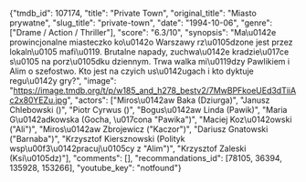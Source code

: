 {"tmdb_id": 107174, "title": "Private Town", "original_title": "Miasto prywatne", "slug_title": "private-town", "date": "1994-10-06", "genre": ["Drame / Action / Thriller"], "score": "6.3/10", "synopsis": "Ma\u0142e prowincjonalne miasteczko ko\u0142o Warszawy rz\u0105dzone jest przez lokaln\u0105 mafi\u0119. Brutalne napady, zuchwa\u0142e kradzie\u017ce s\u0105 na porz\u0105dku dziennym. Trwa walka mi\u0119dzy Pawlikiem i Alim o szefostwo. Kto jest na czyich us\u0142ugach i kto dyktuje regu\u0142y gry?", "image": "https://image.tmdb.org/t/p/w185_and_h278_bestv2/7MwBPFkoeUEd3dTiiAc2x80YEZu.jpg", "actors": ["Miros\u0142aw Baka (Dziurga)", "Janusz Chlebowski ()", "Piotr Cyrwus ()", "Bogus\u0142aw Linda (Pawik)", "Maria G\u0142adkowska (Gocha, \u017cona \"Pawika\")", "Maciej Koz\u0142owski (\"Ali\")", "Miros\u0142aw Zbrojewicz (\"Kaczor\")", "Dariusz Gnatowski (\"Barnaba\")", "Krzysztof Kiersznowski (Polityk wsp\u00f3\u0142pracuj\u0105cy z \"Alim\")", "Krzysztof Zaleski (Ksi\u0105dz)"], "comments": [], "recommandations_id": [78105, 36394, 135928, 153266], "youtube_key": "notfound"}